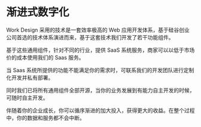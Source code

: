 # 渐进式数字化

Work Design 采用的技术是一套效率极高的 Web 应用开发体系，基于硅谷创业公司首选的技术体系演进而来，基于这套技术我们开发了若干功能组件。

基于这些通用组件，针对不同的行业，提供 SaaS 系统服务，商家可以以低于市场价的成本使用我们的 Saas 服务。

当 Saas 系统所提供的功能不能满足你的需求时，可联系我们的开发团队进行定制化开发并私有部署。
 
同时我们已将所有通用组件全部开源，当你的业务发展到有能力自主开发的时候，可随时自主开发。

伴随着你的企业成长，你可以循序渐进的加大投入，获得更大的收益。在整个过程中，你的数据和服务都不会中断。
